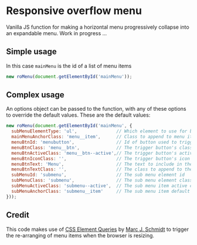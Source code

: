 # Responsive overflow menu

Vanilla JS function for making a horizontal menu progressively collapse into an expandable menu. Work in progress ...

## Simple usage
In this case `mainMenu` is the id of a list of menu items
```javascript
new roMenu(document.getElementById('mainMenu'));
```

## Complex usage
An options object can be passed to the function, with any of these options to override the default values. These are the default values:
```javascript
new roMenu(document.getElementById('mainMenu', {
  subMenuElementType: 'ul',               // Which element to use for building the dynamic sub menu
  mainMenuAnchorClass: 'menu__item',      // Class to append to menu item elements
  menuBtnId: 'menubutton',                // Id of button used to trigger the expand/collapse of the submenu
  menuBtnClass: 'menu__btn',              // The trigger button's class
  menuBtnActiveClass: 'menu__btn--active',// The trigger button's active class
  menuBtnIconClass: '',                   // The trigger button's icon class
  menuBtnText: 'Menu',                    // The text to include in the trigger button
  menuBtnTextClass: '',                   // The class to append to the trigger button text
  subMenuId: 'submenu',                   // The sub menu element id
  subMenuClass: 'submenu',                // The sub menu element class
  subMenuActiveClass: 'submenu--active',  // The sub menu item active class
  subMenuAnchorClass: 'submenu__item'     // The sub menu item default class
}));
```

## Credit
This code makes use of [CSS Element Queries](https://github.com/marcj/css-element-queries) by [Marc J. Schmidt](https://twitter.com/MarcJSchmidt) to trigger the re-arranging of menu items when the browser is resizing.